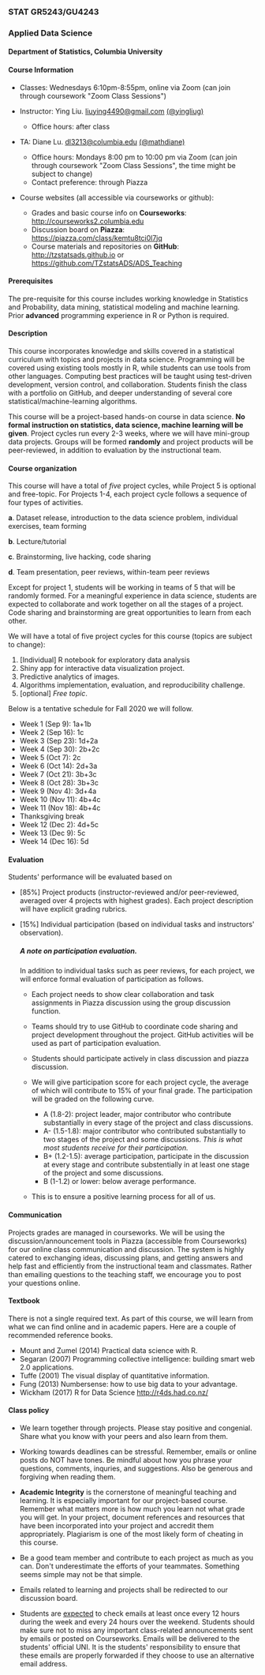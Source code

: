 ### STAT GR5243/GU4243
### Applied Data Science

#### Department of Statistics, Columbia University 

#### Course Information

* Classes: Wednesdays 6:10pm-8:55pm, online via Zoom (can join through coursework "Zoom Class Sessions")
* Instructor: Ying Liu.  <liuying4490@gmail.com> [(@yingliug)](https://github.com/yingliug)
	* Office hours: after class
* TA: Diane Lu. <dl3213@columbia.edu> [(@mathdiane)](http://github.com/mathdiane)
	<!--- * Office hours: Mondays 6:00 pm to 8:00 pm on 10th Floor Lounge of SSW ---> 
	* Office hours: Mondays 8:00 pm to 10:00 pm via Zoom (can join through coursework "Zoom Class Sessions", the time might be subject to change)
	* Contact preference: through Piazza

		
* Course websites (all accessible via courseworks or github): 
	* Grades and basic course info on **Courseworks**: <http://courseworks2.columbia.edu>
	* Discussion board on **Piazza**: <https://piazza.com/class/kemtu8tci0l7jq>
	* Course materials and repositories on **GitHub**: <http://tzstatsads.github.io> or <https://github.com/TZstatsADS/ADS_Teaching>
 
#### Prerequisites
The pre-requisite for this course includes working knowledge in Statistics and Probability, data mining, statistical modeling and machine learning. Prior **advanced** programming experience in R or Python is required. 

#### Description  
This course incorporates knowledge and skills covered in a statistical curriculum with topics and projects in data science. Programming will be covered using existing tools mostly in R, while students can use tools from other languages. Computing best practices will be taught using test-driven development, version control, and collaboration. Students finish the class with a portfolio on GitHub, and deeper understanding of several core statistical/machine-learning algorithms. 

This course will be a project-based hands-on course in data science. **No formal instruction on statistics, data science, machine learning will be given**. Project cycles run every 2-3 weeks, where we will have mini-group data projects. Groups will be formed **randomly** and project products will be peer-reviewed, in addition to evaluation by the instructional team.

#### Course organization
This course will have a total of *five* project cycles, while Project 5 is optional and free-topic. For Projects 1-4, each project cycle follows a sequence of four types of activities. 

**a**. Dataset release, introduction to the data science problem, individual exercises, team forming

**b**. Lecture/tutorial

**c**. Brainstorming, live hacking, code sharing

**d**. Team presentation, peer reviews, within-team peer reviews

Except for project 1, students will be working in teams of 5 that will be randomly formed. For a meaningful experience in data science, students are expected to collaborate and work together on all the stages of a project. Code sharing and brainstorming are great opportunities to learn from each other. 

We will have a total of five project cycles for this course (topics are subject to change):

1. [Individual] R notebook for exploratory data analysis 
2. Shiny app for interactive data visualization project.
3. Predictive analytics of images.
4. Algorithms implementation, evaluation, and reproducibility challenge.
5. [optional] *Free topic*.

Below is a tentative schedule for Fall 2020 we will follow.

+ Week 1 (Sep 9): 1a+1b
+ Week 2 (Sep 16): 1c
+ Week 3 (Sep 23): 1d+2a
+ Week 4 (Sep 30): 2b+2c
+ Week 5 (Oct 7): 2c
+ Week 6 (Oct 14): 2d+3a
+ Week 7 (Oct 21): 3b+3c
+ Week 8 (Oct 28): 3b+3c
+ Week 9 (Nov 4): 3d+4a
+ Week 10 (Nov 11): 4b+4c
+ Week 11 (Nov 18): 4b+4c
+ Thanksgiving break
+ Week 12 (Dec 2): 4d+5c
+ Week 13 (Dec 9): 5c
+ Week 14 (Dec 16): 5d

#### Evaluation

Students' performance will be evaluated based on 

* [85%] Project products (instructor-reviewed and/or peer-reviewed, averaged over 4 projects with highest grades). Each project description will have explicit grading rubrics. 
* [15%] Individual participation (based on individual tasks and instructors' observation).

	##### A note on participation evaluation. 
	In addition to individual tasks such as peer reviews, for each project, we will enforce formal evaluation of participation as follows. 
	
	* Each project needs to show clear collaboration and task assignments in Piazza discussion using the group discussion function. 
	* Teams should try to use GitHub to coordinate code sharing and project development throughout the project. GitHub activities will be used as part of participation evaluation. 
	* Students should participate actively in class discussion and piazza discussion. 
	* We will give participation score for each project cycle, the average of which will contribute to 15% of your final grade. The participation will be graded on the following curve. 
	
		* A (1.8-2): project leader, major contributor who contribute substantially in every stage of the project and class discussions. 
		* A- (1.5-1.8): major contributor who contributed substantially to two stages of the project and some discussions. *This is what most students receive for their participation.*
		* B+ (1.2-1.5): average participation, participate in the discussion at every stage and contribute substentially in at least one stage of the project and some discussions. 
		* B (1-1.2) or lower: below average performance.   
	* This is to ensure a positive learning process for all of us.  

#### Communication
Projects grades are managed in courseworks. We will be using the discussion/announcement tools in Piazza (accessible from Courseworks) for our online class communication and discussion. The system is highly catered to exchanging ideas, discussing plans, and getting answers and help fast and efficiently from the instructional team and classmates. Rather than emailing questions to the teaching staff, we encourage you to post your questions online.

#### Textbook
There is not a single required text. As part of this course, we will learn from what we can find online and in academic papers. Here are a couple of recommended reference books. 

+ Mount and Zumel (2014) Practical data science with R.
+ Segaran (2007) Programming collective intelligence: building smart web 2.0 applications.
+ Tuffe (2001) The visual display of quantitative information.
+ Fung (2013) Numbersense: how to use big data to your advantage.
+ Wickham (2017) R for Data Science http://r4ds.had.co.nz/

#### Class policy

* We learn together through projects. Please stay positive and congenial. Share what you know with your peers and also learn from them.

* Working towards deadlines can be stressful. Remember, emails or online posts do NOT have tones. Be mindful about how you phrase your questions, comments, inquries, and suggestions. Also be generous and forgiving when reading them. 

* **Academic Integrity** is the cornerstone of meaningful teaching and learning. It is especially important for our project-based course. Remember what matters more is how much you learn not what grade you will get. In your project, document references and resources that have been incorporated into your project and accredit them appropriately. Plagiarism is one of the most likely form of cheating in this course. 

* Be a good team member and contribute to each project as much as you can. Don't underestimate the efforts of your teammates. Something seems simple may not be that simple. 

* Emails related to learning and projects shall be redirected to our discussion board.
 
* Students are [expected](http://policylibrary.columbia.edu/student-email-communication-policy) to check emails at least once every 12 hours during the week and every 24 hours over the weekend. Students should make sure not to miss any important class-related announcements sent by emails or posted on Courseworks. Emails will be delivered to the students' official UNI. It is the students' responsibility to ensure that these emails are properly forwarded if they choose to use an alternative email address. 
